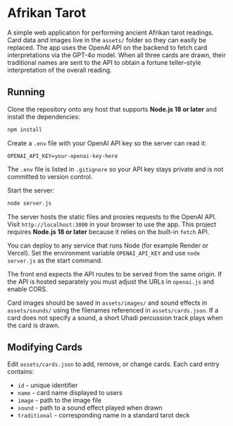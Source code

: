 # Afrikan Tarot

A simple web application for performing ancient Afrikan tarot readings. Card data and images live in the `assets/` folder so they can easily be replaced. The app uses the OpenAI API on the backend to fetch card interpretations via the GPT-4o model. When all three cards are drawn, their traditional names are sent to the API to obtain a fortune teller–style interpretation of the overall reading.

## Running

Clone the repository onto any host that supports **Node.js 18 or later** and install the dependencies:

```bash
npm install
```

Create a `.env` file with your OpenAI API key so the server can read it:

```env
OPENAI_API_KEY=your-openai-key-here
```

The `.env` file is listed in `.gitignore` so your API key stays private and is
not committed to version control.

Start the server:

```bash
node server.js
```

The server hosts the static files and proxies requests to the OpenAI API. Visit `http://localhost:3000` in your browser to use the app.
This project requires **Node.js 18 or later** because it relies on the built-in `fetch` API.

You can deploy to any service that runs Node (for example Render or Vercel). Set the environment variable `OPENAI_API_KEY` and use `node server.js` as the start command.

The front end expects the API routes to be served from the same origin. If the API is hosted separately you must adjust the URLs in `openai.js` and enable CORS.

Card images should be saved in `assets/images/` and sound effects in `assets/sounds/` using the filenames referenced in `assets/cards.json`.
If a card does not specify a sound, a short Uhadi percussion track plays when the card is drawn.

## Modifying Cards

Edit `assets/cards.json` to add, remove, or change cards. Each card entry contains:

- `id` - unique identifier
- `name` - card name displayed to users
- `image` - path to the image file
- `sound` - path to a sound effect played when drawn
- `traditional` - corresponding name in a standard tarot deck
